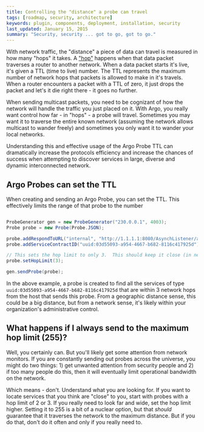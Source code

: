 ```yaml
---
title: Controlling the "distance" a probe can travel
tags: [roadmap, security, architecture]
keywords: plugin, components, deployment, installation, security
last_updated: January 15, 2015
summary: "Security, security ... got to go, got to go."
---
```


With network traffic, the "distance" a piece of data can travel is measured in how many "hops" it takes.  A ["hop"](http://en.wikipedia.org/wiki/Hop_%28networking%29) happens when that data packet traverses a router to another network.  When a data packet starts it's live, it's given a TTL (time to live) number.  The TTL represents the maximum number of network hops that packets is allowed to make in it's travels.  When a router encounters a packet with a TTL of zero, it just drops the packet and let's it die right there - it goes no further.

When sending multicast packets, you need to be cognizant of how the network will handle the traffic you just placed on it.  With Argo, you really want control how far - in "hops" - a probe will travel.  Sometimes you may want it to traverse the entire known network (assuming the network allows multicast to wander freely) and sometimes you only want it to wander your local networks.

Understanding this and effective usage of the Argo Probe TTL can dramatically increase the protocols efficiency and increase the chances of success when attempting to discover services in large, diverse and dynamic interconnected network.

## Argo Probes can set the TTL

When creating and sending an Argo Probe, you can set the TTL.  This effectively limits the range of that probe to the number

```java

ProbeGenerator gen = new ProbeGenerator("230.0.0.1", 4003);
Probe probe = new Probe(Probe.JSON);

probe.addRespondToURL("internal", "http://1.1.1.1:8080/AsynchListener/api/responseHandler/probeResponse");		
probe.addServiceContractID("uuid:03d55093-a954-4667-b682-8116c417925d");

// This sets the hop limit to only 3.  This should keep it close (in network distance)
probe.setHopLimit(3);  

gen.sendProbe(probe);
```
In the above example, a probe is created to find all the services of type `uuid:03d55093-a954-4667-b682-8116c417925d` that are within 3 network hops from the host that sends this probe.  From a geographic distance sense, this could be a big distance, but from a network sense, it's likely within your organization's administrative control.

## What happens if I always send to the maximum hop limit (255)?

Well, you certainly can.  But you'll likely get some attention from network monitors.  If you are constantly sending out probes across the universe, you might do two things: 1) get unwanted attention from security people and 2) if too many people do this, then it will eventually limit operational bandwidth on the network.

Which means - don't.  Understand what you are looking for.  If you want to locate services that you think are "close" to you, start with probes with a hop limit of 2 or 3.  If you really need to look far and wide, set the hop limit higher.  Setting it to 255 is a bit of a nuclear option, but that _should_ guarantee that it traverses the network to the maximum distance.  But if you do that, don't do it often and only if you really need to.

